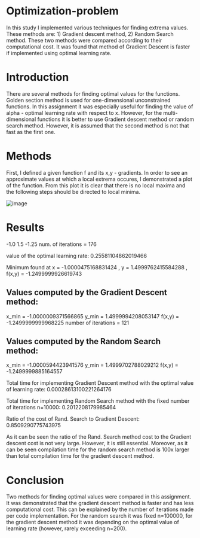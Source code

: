 # Optimization-problem
In this study I implemented various techniques for finding extrema values. These methods are: 1) Gradient descent method, 2) Random Search method. These two methods were compared according to their computational cost. It was found that method of Gradient Descent is faster if implemented using optimal learning rate.

# Introduction

There are several methods for finding optimal values for the functions. Golden section method is used for one-dimensional unconstrained functions. In this assignment it was especially useful for finding the value of alpha - optimal learning rate with respect to x. However, for the multi-dimensional functions it is better to use Gradient descent method or random search method. However, it is assumed that the second method is not that fast as the first one.

# Methods

First, I defined a given function f and its x,y - gradients. In order to see an approximate values at which a local extrema occures, I demonstrated a plot of the function. From this plot it is clear that there is no local maxima and the following steps should be directed to local minima.

![image](https://github.com/leilaakisheva/Optimization-problem/assets/128895782/a84213b8-6598-4e7d-abd9-6c194ecebcf2)


# Results
-1.0 1.5 -1.25 num. of iterations = 176


value of the optimal learning rate:  0.25581104862019466


Minimum found at x = -1.0000475168831424 , y = 1.4999762415584288 , f(x,y) = -1.2499999926619743


## Values computed by the Gradient Descent method: 
x_min = -1.0000009371566865 y_min = 1.4999994208053147 f(x,y) = -1.2499999999968225 number of iterations = 121


## Values computed by the Random Search method: 
x_min = -1.0000594423941576 y_min = 1.4999702788029212 f(x,y) = -1.2499999885164557


Total time for implementing Gradient Descent method with the optimal value of learning rate: 0.00028613100221264176


Total time for implementing Random Search method with the fixed number of iterations n=10000: 0.2012208179985464


Ratio of the cost of Rand. Search to Gradient Descent:  0.8509290775743975

As it can be seen the ratio of the Rand. Search method cost to the Gradient descent cost is not very large. However, it is still essential. Moreover, as it can be seen compilation time for the random search method is 100x larger than total compilation time for the gradient descent method.

# Conclusion
Two methods for finding optimal values were compared in this assignment. It was demonstrated that the gradient descent method is faster and has less computational cost. This can be explained by the number of iterations made per code implementation. For the random search it was fixed n=100000, for the gradient descent method it was depending on the optimal value of learning rate (however, rarely exceeding n=200).
